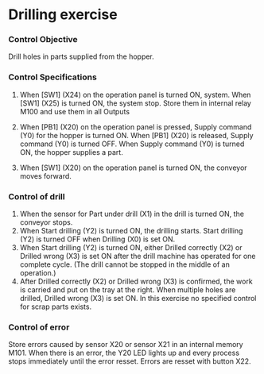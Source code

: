 # Drilling exercise

### Control Objective
Drill holes in parts supplied from the hopper.

### Control Specifications
1. When [SW1] (X24) on the operation panel is turned ON, system.
When [SW1] (X25) is turned ON, the system stop.
Store them in internal relay M100 and use them in all Outputs
2. When [PB1] (X20) on the operation panel is pressed, Supply command (Y0) for the hopper is turned ON.
When [PB1] (X20) is released, Supply command (Y0) is turned OFF. When Supply command (Y0) is turned ON, the hopper supplies a part.

3. When [SW1] (X20) on the operation panel is turned ON, the conveyor moves forward.

### Control of drill

1. When the sensor for Part under drill (X1) in the drill is turned ON, the conveyor stops.
2. When Start drilling (Y2) is turned ON, the drilling starts.
Start drilling (Y2) is turned OFF when Drilling (X0) is set ON.
3. When Start drilling (Y2) is turned ON, either Drilled correctly (X2) or Drilled wrong (X3)
is set ON after the drill machine has operated for one complete cycle. (The drill cannot be stopped in the middle of an operation.)
4. After Drilled correctly (X2) or Drilled wrong (X3) is confirmed, the work is carried and put on the tray at the right.
When multiple holes are drilled, Drilled wrong (X3) is set ON. In this exercise no specified
control for scrap parts exists.

### Control of error
Store errors caused by sensor X20 or sensor X21 in an internal memory M101. When there is an error, the Y20 LED lights up and every process stops immediately until the error resset. Errors are resset with button X22.
